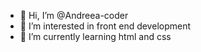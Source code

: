- 👋 Hi, I’m @Andreea-coder
- 👀 I’m interested in front end development
- 🌱 I’m currently learning html and css

<!---
Andreea-coder/Andreea-coder is a ✨ special ✨ repository because its `README.md` (this file) appears on your GitHub profile.
You can click the Preview link to take a look at your changes.
--->
